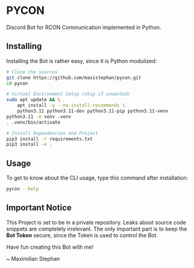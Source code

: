 # PYCON

Discord Bot for RCON Communication implemented in Python.

## Installing

Installing the Bot is rather easy, since it is Python modulized:

```bash
# Clone the sources
git clone https://github.com/maxistephan/pycon.git
cd pycon

# Virtual Environment Setup (skip if unwanted)
sudo apt update && \
    apt install -y --no-install-recommends \
    python3.11 python3.11-dev python3.11-pip python3.11-venv
python3.11 -m venv .venv
. .venv/bin/activate

# Install Dependencies and Project
pip3 install -r requirements.txt
pip3 install -e .
```

## Usage

To get to know about the CLI usage, type this command after installation:

```bash
pycon --help
```

## Important Notice

This Project is set to be in a private repository.
Leaks about source code snippets are completely irrelevant.
The only important part is to keep the **Bot Token** secure,
since the Token is used to control the Bot.

Have fun creating this Bot with me!

~ Maximilian Stephan
